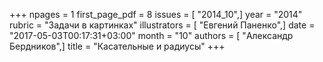 +++
npages = 1
first_page_pdf = 8
issues = [ "2014_10",]
year = "2014"
rubric = "Задачи в картинках"
illustrators = [ "Евгений Паненко",]
date = "2017-05-03T00:17:31+03:00"
month = "10"
authors = [ "Александр Бердников",]
title = "Касательные и радиусы"
+++
